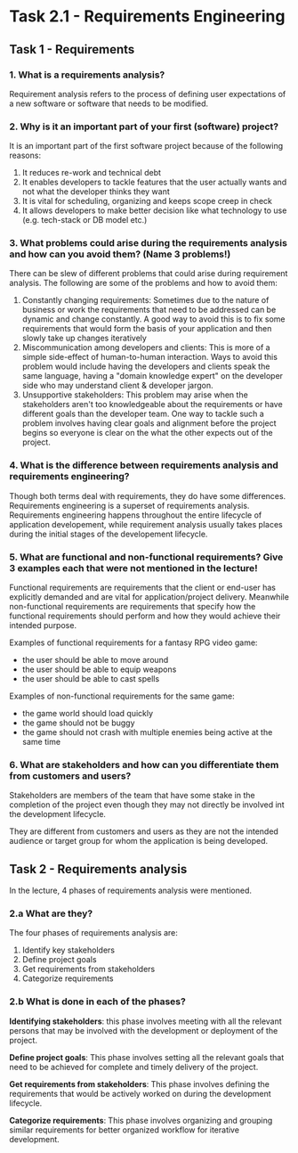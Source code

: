 # Task 2.1 - Requirements Engineering

## Task 1 - Requirements

### 1. What is a requirements analysis?

Requirement analysis refers to the process of defining user expectations of a new software or software that needs to be modified.

### 2. Why is it an important part of your first (software) project?

It is an important part of the first software project because of the following reasons:     

1. It reduces re-work and technical debt
2. It enables developers to tackle features that the user actually wants and not what the developer thinks they want
3. It is vital for scheduling, organizing and keeps scope creep in check
4. It allows developers to make better decision like what technology to use (e.g. tech-stack or DB model etc.)

### 3. What problems could arise during the requirements analysis and how can you avoid them? (Name 3 problems!)

There can be slew of different problems that could arise during requirement analysis. The following are some of the problems and how to avoid them:

1. Constantly changing requirements: Sometimes due to the nature of business or work the requirements that need to be addressed can be dynamic and change constantly. A good way to avoid this is to fix some requirements that would form the basis of your application and then slowly take up changes iteratively
2. Miscommunication among developers and clients: This is more of a simple side-effect of human-to-human interaction. Ways to avoid this problem would include having the developers and clients speak the same language, having a "domain knowledge expert" on the developer side who may understand client & developer jargon. 
3. Unsupportive stakeholders: This problem may arise when the stakeholders aren't too knowledgeable about the requirements or have different goals than the developer team. One way to tackle such a problem involves having clear goals and alignment before the project begins so everyone is clear on the what the other expects out of the project.

### 4. What is the difference between requirements analysis and requirements engineering?

Though both terms deal with requirements, they do have some differences. Requirements engineering is a superset of requirements analysis. Requirements engineering happens throughout the entire lifecycle of application developement, while requirement analysis usually takes places during the initial stages of the developement lifecycle.

### 5. What are functional and non-functional requirements? Give 3 examples each that were not mentioned in the lecture!

Functional requirements are requirements that the client or end-user has explicitly demanded and are vital for application/project delivery. Meanwhile non-functional requirements are requirements that specify how the functional requirements should perform and how they would achieve their intended purpose.

Examples of functional requirements for a fantasy RPG video game:

- the user should be able to move around
- the user should be able to equip weapons
- the user should be able to cast spells

Examples of non-functional requirements for the same game:

- the game world should load quickly
- the game should not be buggy
- the game should not crash with multiple enemies being active at the same time

### 6. What are stakeholders and how can you differentiate them from customers and users?

Stakeholders are members of the team that have some stake in the completion of the project even though they may not directly be involved int the development lifecycle.

They are different from customers and users as they are not the intended audience or target group for whom the application is being developed. 

## Task 2 - Requirements analysis

In the lecture, 4 phases of requirements analysis were mentioned.

### 2.a What are they?

The four phases of requirements analysis are:

1. Identify key stakeholders
2. Define project goals
3. Get requirements from stakeholders
4. Categorize requirements

### 2.b What is done in each of the phases?

**Identifying stakeholders**: this phase involves meeting with all the relevant persons that may be involved with the development or deployment of the project.

**Define project goals**: This phase involves setting all the relevant goals that need to be achieved for complete and timely delivery of the project.

**Get requirements from stakeholders**: This phase involves defining the requirements that would be actively worked on during the development lifecycle.

**Categorize requirements**: This phase involves organizing and grouping similar requirements for better organized workflow for iterative development.
